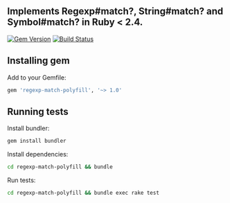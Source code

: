 ## Implements Regexp#match?, String#match? and Symbol#match? in Ruby < 2.4.

[![Gem Version](https://badge.fury.io/rb/regexp-match-polyfill.svg)](https://badge.fury.io/rb/regexp-match-polyfill)
[![Build Status](https://travis-ci.org/yivo/regexp-match-polyfill.svg?branch=master)](https://travis-ci.org/yivo/regexp-match-polyfill)

## Installing gem
Add to your Gemfile:
```ruby
gem 'regexp-match-polyfill', '~> 1.0'
```

## Running tests
Install bundler:
```bash
gem install bundler
```

Install dependencies:
```bash
cd regexp-match-polyfill && bundle
```

Run tests:
```bash
cd regexp-match-polyfill && bundle exec rake test
```
